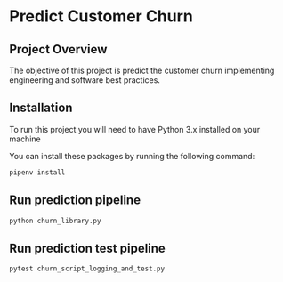 # Predict Customer Churn


## Project Overview
The objective of this project is predict the customer churn implementing engineering and software best practices.

## Installation
To run this project you will need to have Python 3.x installed on your machine

You can install these packages by running the following command:
```python
pipenv install
```
## Run prediction pipeline
```python
python churn_library.py 
```
## Run prediction test pipeline
```python
pytest churn_script_logging_and_test.py 
```